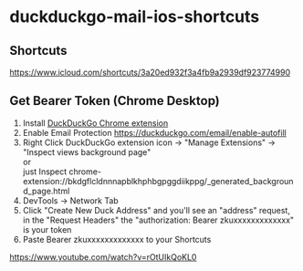 # duckduckgo-mail-ios-shortcuts

## Shortcuts
https://www.icloud.com/shortcuts/3a20ed932f3a4fb9a2939df923774990

## Get Bearer Token (Chrome Desktop)
1. Install [DuckDuckGo Chrome extension](https://chrome.google.com/webstore/detail/duckduckgo-privacy-essent/bkdgflcldnnnapblkhphbgpggdiikppg)
2. Enable Email Protection https://duckduckgo.com/email/enable-autofill
3. Right Click DuckDuckGo extension icon -> "Manage Extensions" -> "Inspect views background page"   
or    
just Inspect chrome-extension://bkdgflcldnnnapblkhphbgpggdiikppg/_generated_background_page.html
5. DevTools -> Network Tab
6. Click "Create New Duck Address" and you'll see an "address" request, in the "Request Headers" the "authorization: Bearer zkuxxxxxxxxxxxxx" is your token
7. Paste Bearer zkuxxxxxxxxxxxxx to your Shortcuts

https://www.youtube.com/watch?v=rOtUIkQoKL0
